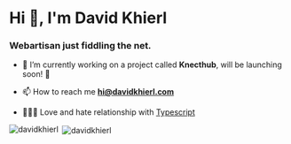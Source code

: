<h1>Hi 👋, I'm David Khierl</h1>
<h3>Webartisan just fiddling the net.</h3>

- 🔭 I’m currently working on a project called **Knecthub**, will be launching soon! 🚀

- 📫 How to reach me **hi@davidkhierl.com**

- 💙😡😘 Love and hate relationship with [Typescript](https://www.typescriptlang.org/)

<p><img align="left" src="https://github-readme-stats.vercel.app/api/top-langs?username=davidkhierl&show_icons=true&locale=en&layout=compact" alt="davidkhierl" /></p>



<p>&nbsp;<img align="center" src="https://github-readme-stats.vercel.app/api?username=davidkhierl&show_icons=true&locale=en" alt="davidkhierl" /></p>
